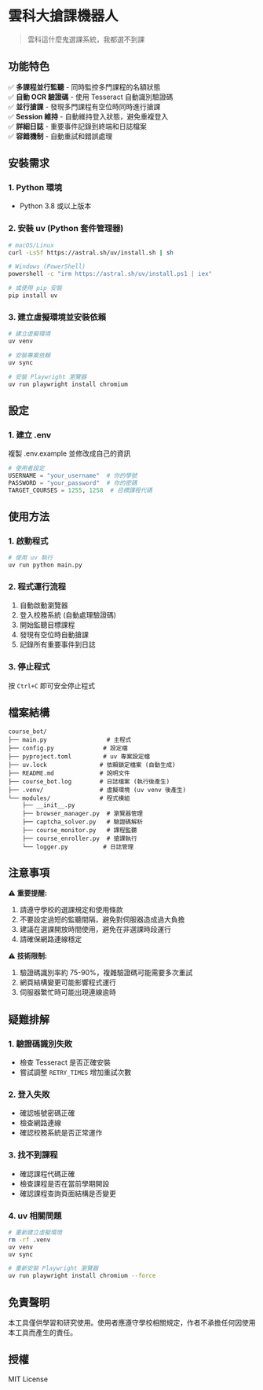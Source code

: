 # 雲科大搶課機器人

> 雲科這什麼鬼選課系統，我都選不到課

## 功能特色

✅ **多課程並行監聽** - 同時監控多門課程的名額狀態  
✅ **自動 OCR 驗證碼** - 使用 Tesseract 自動識別驗證碼  
✅ **並行搶課** - 發現多門課程有空位時同時進行搶課  
✅ **Session 維持** - 自動維持登入狀態，避免重複登入  
✅ **詳細日誌** - 重要事件記錄到終端和日誌檔案  
✅ **容錯機制** - 自動重試和錯誤處理

## 安裝需求

### 1. Python 環境

- Python 3.8 或以上版本

### 2. 安裝 uv (Python 套件管理器)

```bash
# macOS/Linux
curl -LsSf https://astral.sh/uv/install.sh | sh

# Windows (PowerShell)
powershell -c "irm https://astral.sh/uv/install.ps1 | iex"

# 或使用 pip 安裝
pip install uv
```

### 3. 建立虛擬環境並安裝依賴

```bash
# 建立虛擬環境
uv venv

# 安裝專案依賴
uv sync

# 安裝 Playwright 瀏覽器
uv run playwright install chromium
```

## 設定

### 1. 建立 .env
複製 .env.example 並修改成自己的資訊

```python
# 使用者設定
USERNAME = "your_username"  # 你的學號
PASSWORD = "your_password"  # 你的密碼
TARGET_COURSES = 1255, 1258  # 目標課程代碼
```

## 使用方法

### 1. 啟動程式

```bash
# 使用 uv 執行
uv run python main.py
```

### 2. 程式運行流程

1. 自動啟動瀏覽器
2. 登入校務系統 (自動處理驗證碼)
3. 開始監聽目標課程
4. 發現有空位時自動搶課
5. 記錄所有重要事件到日誌

### 3. 停止程式

按 `Ctrl+C` 即可安全停止程式

## 檔案結構

```
course_bot/
├── main.py                 # 主程式
├── config.py              # 設定檔
├── pyproject.toml         # uv 專案設定檔
├── uv.lock               # 依賴鎖定檔案 (自動生成)
├── README.md             # 說明文件
├── course_bot.log        # 日誌檔案 (執行後產生)
├── .venv/                # 虛擬環境 (uv venv 後產生)
└── modules/              # 程式模組
    ├── __init__.py
    ├── browser_manager.py  # 瀏覽器管理
    ├── captcha_solver.py   # 驗證碼解析
    ├── course_monitor.py   # 課程監聽
    ├── course_enroller.py  # 搶課執行
    └── logger.py          # 日誌管理
```

## 注意事項

⚠️ **重要提醒:**

1. 請遵守學校的選課規定和使用條款
2. 不要設定過短的監聽間隔，避免對伺服器造成過大負擔
3. 建議在選課開放時間使用，避免在非選課時段運行
4. 請確保網路連線穩定

⚠️ **技術限制:**

1. 驗證碼識別率約 75-90%，複雜驗證碼可能需要多次重試
2. 網頁結構變更可能影響程式運行
3. 伺服器繁忙時可能出現連線逾時

## 疑難排解

### 1. 驗證碼識別失敗

- 檢查 Tesseract 是否正確安裝
- 嘗試調整 `RETRY_TIMES` 增加重試次數

### 2. 登入失敗

- 確認帳號密碼正確
- 檢查網路連線
- 確認校務系統是否正常運作

### 3. 找不到課程

- 確認課程代碼正確
- 檢查課程是否在當前學期開設
- 確認課程查詢頁面結構是否變更

### 4. uv 相關問題

```bash
# 重新建立虛擬環境
rm -rf .venv
uv venv
uv sync

# 重新安裝 Playwright 瀏覽器
uv run playwright install chromium --force
```

## 免責聲明

本工具僅供學習和研究使用。使用者應遵守學校相關規定，作者不承擔任何因使用本工具而產生的責任。

## 授權

MIT License
